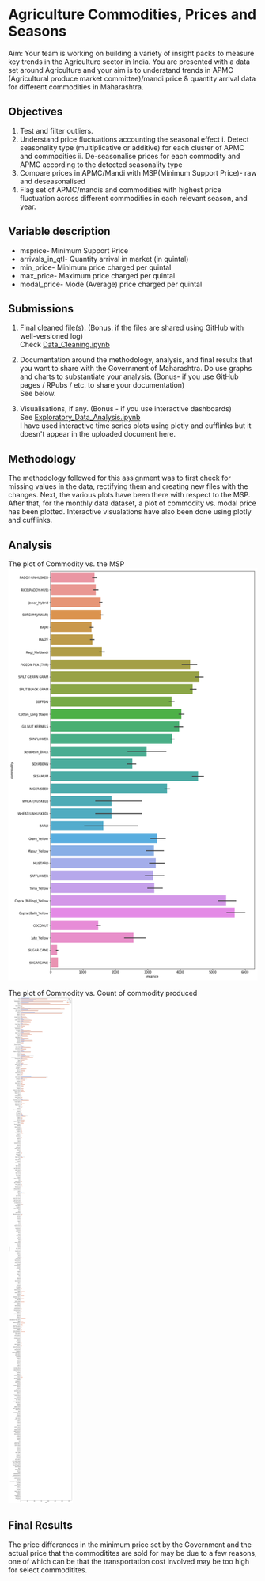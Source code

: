 # Agriculture Commodities, Prices and Seasons
Aim: Your team is working on building a variety of insight packs to measure key trends in the Agriculture sector in India. You are presented with a data set around Agriculture and your aim is to understand trends in APMC (Agricultural produce market committee)/mandi price & quantity arrival data for different commodities in Maharashtra.


## Objectives
1. Test and filter outliers.
2. Understand price fluctuations accounting the seasonal effect
  i. Detect seasonality type (multiplicative or additive) for each cluster of APMC and commodities
  ii. De-seasonalise prices for each commodity and APMC according to the detected seasonality type
3. Compare prices in APMC/Mandi with MSP(Minimum Support Price)- raw and deseasonalised
4. Flag set of APMC/mandis and commodities with highest price fluctuation across different commodities in each relevant season, and year.


## Variable description
* msprice- Minimum Support Price
* arrivals_in_qtl- Quantity arrival in market (in quintal)
* min_price- Minimum price charged per quintal
* max_price- Maximum price charged per quintal
* modal_price- Mode (Average) price charged per quintal


## Submissions
1. Final cleaned file(s). (Bonus: if the files are shared using GitHub with well-versioned log)  
Check [Data_Cleaning.ipynb](./Data_Cleaning.ipynb)

2. Documentation around the methodology, analysis, and final results that you want to share with the Government of Maharashtra. Do use graphs and charts to substantiate your analysis. (Bonus- if you use GitHub pages / RPubs / etc. to share your documentation)  
See below.

2. Visualisations, if any. (Bonus - if you use interactive dashboards)  
See [Exploratory_Data_Analysis.ipynb](./Exploratory_Data_Analysis.ipynb)  
I have used interactive time series plots using plotly and cufflinks but it doesn't appear in the uploaded document here.


## Methodology
The methodology followed for this assignment was to first check for missing values in the data, rectifying them and creating new files with the changes. Next, the various plots have been there with respect to the MSP. After that, for the monthly data dataset, a plot of commodity vs. modal price has been plotted. Interactive visualations have also been done using plotly and cufflinks.


## Analysis
The plot of Commodity vs. the MSP
![barplot](./barplot.png)

The plot of Commodity vs. Count of commodity produced
![countplot](./countplot.png)


## Final Results
The price differences in the minimum price set by the Government and the actual price that the commoditites are sold for may be due to a few reasons, one of which can be that the transportation cost involved may be too high for select commoditites.
